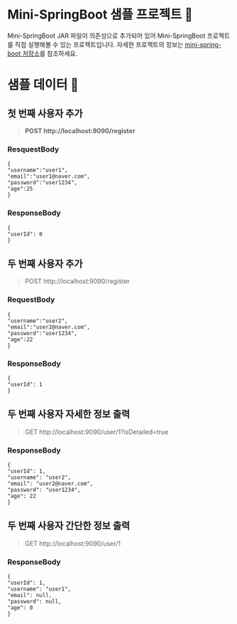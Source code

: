 # Mini-SpringBoot 샘플 프로젝트 🌱
Mini-SpringBoot JAR 파일이 의존성으로 추가되어 있어 Mini-SpringBoot 프로젝트를 직접 실행해볼 수 있는 프로젝트입니다.
자세한 프로젝트의 정보는 [mini-spring-boot 저장소](https://github.com/MilkTea24/mini-spring-boot)를 참조하세요.

# 샘플 데이터 🌱
## 첫 번째 사용자 추가
> **POST http://localhost:9090/register**
### ResquestBody
```
{
"username":"user1",
"email":"user1@naver.com",
"password":"user1234",
"age":25
}
```

### ResponseBody
```
{
"userId": 0
}
```

## 두 번째 사용자 추가
>  POST http://localhost:9090/register
### RequestBody
```
{
"username":"user2",
"email":"user2@naver.com",
"password":"user1234",
"age":22
}
```

### ResponseBody
```
{
"userId": 1
}
```

## 두 번째 사용자 자세한 정보 출력
> GET http://localhost:9090/user/1?isDetailed=true

### ResponseBody
```
{
"userId": 1,
"username": "user2",
"email": "user2@naver.com",
"password": "user1234",
"age": 22
}
```

## 두 번째 사용자 간단한 정보 출력
> GET http://localhost:9090/user/1

### ResponseBody
```
{
"userId": 1,
"username": "user1",
"email": null,
"password": null,
"age": 0
}
```
